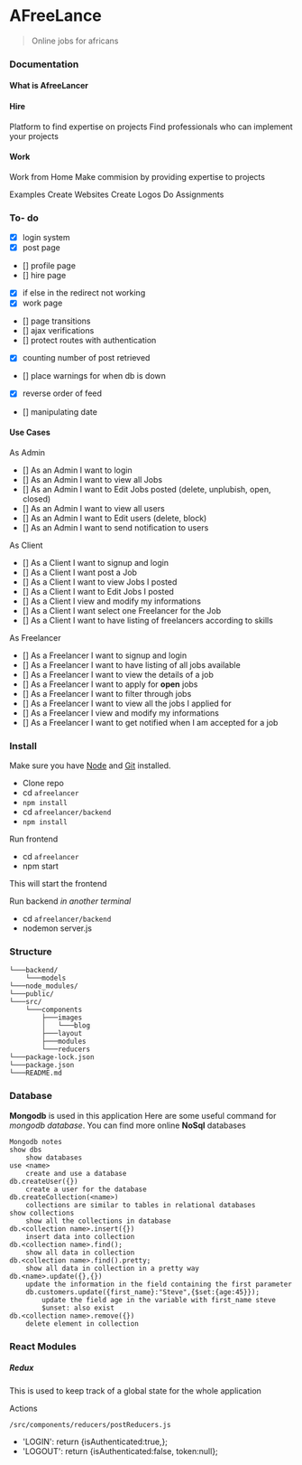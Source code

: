 # AFreeLance
>Online jobs for africans

### Documentation
#### What is AfreeLancer
#### Hire
Platform to find expertise on projects
Find professionals who can implement your projects

#### Work
Work from Home
Make commision by providing expertise to projects

Examples
Create Websites
Create Logos
Do Assignments

### To- do
- [x] login system
- [x] post page
- [] profile page
- [] hire page
- [x] if else in the redirect not working
- [x] work page
- [] page transitions
- [] ajax verifications
- [] protect routes with authentication
- [x] counting number of post retrieved
- [] place warnings for when db is down
- [x] reverse order of feed
- [] manipulating date

#### Use Cases
As Admin
- [] As an Admin I want to login
- [] As an Admin I want to view all Jobs
- [] As an Admin I want to Edit Jobs posted (delete, unplubish, open, closed)
- [] As an Admin I want to view all users
- [] As an Admin I want to Edit users (delete, block)
- [] As an Admin I want to send notification to users

As Client
- [] As a Client I want to signup and login
- [] As a Client I want post a Job
- [] As a Client I want to view Jobs I posted
- [] As a Client I want to Edit Jobs I posted
- [] As a Client I view and modify my informations
- [] As a Client I want select one Freelancer for the Job
- [] As a Client I want to have listing of freelancers according to skills


As Freelancer
- [] As a Freelancer I want to signup and login
- [] As a Freelancer I want to have listing of all jobs available
- [] As a Freelancer I want to view the details of a job
- [] As a Freelancer I want to apply for **open** jobs
- [] As a Freelancer I want to filter through jobs
- [] As a Freelancer I want to view all the jobs I applied for
- [] As a Freelancer I view and modify my informations
- [] As a Freelancer I want to get notified when I am accepted for a job

### Install
Make sure you have [Node](www.google.com) and [Git](www.github.com) installed.
- Clone repo
- cd `afreelancer`
- `npm install`
- cd `afreelancer/backend`
- `npm install`

Run frontend
- cd `afreelancer`
- npm start

This will start the frontend

Run backend _in another terminal_
- cd `afreelancer/backend`
- nodemon server.js

### Structure

    └───backend/
        └───models
    └───node_modules/
    └───public/
    └───src/
        └───components
            ├───images
            │   └───blog
            ├───layout
            ├───modules
            └───reducers
    └───package-lock.json
    └───package.json
    └───README.md


### Database
**Mongodb** is used in this application
Here are some useful command for _mongodb database_. You can find more online
**NoSql** databases

```
Mongodb notes
show dbs
    show databases
use <name>
    create and use a database
db.createUser({})
    create a user for the database
db.createCollection(<name>)
    collections are similar to tables in relational databases
show collections
    show all the collections in database
db.<collection name>.insert({})
    insert data into collection
db.<collection name>.find();
    show all data in collection
db.<collection name>.find().pretty;
    show all data in collection in a pretty way
db.<name>.update({},{})
    update the information in the field containing the first parameter
    db.customers.update({first_name}:"Steve",{$set:{age:45}});
        update the field age in the variable with first_name steve
        $unset: also exist
db.<collection name>.remove({})
    delete element in collection
```

### React Modules
##### Redux
This is used to keep track of a global state for the whole application

 Actions

`/src/components/reducers/postReducers.js `
- 'LOGIN':   return {isAuthenticated:true,};
- 'LOGOUT': return {isAuthenticated:false, token:null};
